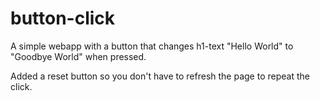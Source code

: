 # button-click

A simple webapp with a button that changes h1-text "Hello World" to "Goodbye World" when pressed.

Added a reset button so you don't have to refresh the page to repeat the click.